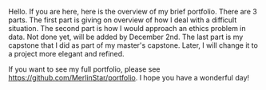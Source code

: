 Hello. If you are here, here is the overview of my brief portfolio. There are 3 parts.
The first part is giving on overview of how I deal with a difficult situation.
The second part is how I would approach an ethics problem in data. Not done yet, will be added by December 2nd.
The last part is my capstone that I did as part of my master's capstone. Later, I will change it to a project more elegant and refined.

If you want to see my full portfolio, please see https://github.com/MerlinStar/portfolio. I hope you have a wonderful day!
